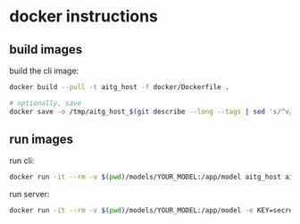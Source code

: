 
# docker instructions

## build images

build the cli image:
```sh
docker build --pull -t aitg_host -f docker/Dockerfile .

# optionally, save
docker save -o /tmp/aitg_host_$(git describe --long --tags | sed 's/^v//;s/\([^-]*-g\)/r\1/;s/-/./g')__docker.tar aitg_host 
```

## run images

run cli:
```sh
docker run -it --rm -v $(pwd)/models/YOUR_MODEL:/app/model aitg_host aitg_host.cli
```

run server:
```sh
docker run -it --rm -v $(pwd)/models/YOUR_MODEL:/app/model -e KEY=secret -p 6000:6000 aitg_host aitg_host.srv --host 0.0.0.0
```
